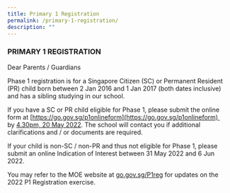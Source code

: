 ```yaml
---
title: Primary 1 Registration
permalink: /primary-1-registration/
description: ""
---
```


### PRIMARY 1 REGISTRATION

Dear Parents / Guardians

Phase 1 registration is for a Singapore Citizen (SC) or Permanent Resident (PR) child born between 2 Jan 2016 and 1 Jan 2017 (both dates inclusive) and has a sibling studying in our school.

If you have a SC or PR child eligible for Phase 1, please submit the online form at [https://go.gov.sg/p1onlineform](https://go.gov.sg/p1onlineform)  by <u>4.30pm, 20 May 2022</u>. The school will contact you if additional clarifications and / or documents are required.

If your child is non-SC / non-PR and thus not eligible for Phase 1, please submit an online Indication of Interest between 31 May 2022 and 6 Jun 2022.

You may refer to the MOE website at [go.gov.sg/P1reg](http://go.gov.sg/P1reg) for updates on the 2022 P1 Registration exercise.